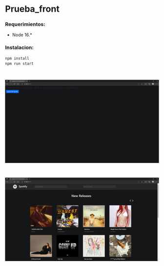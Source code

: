 # Prueba_front

### Requerimientos:

- Node 16.*

### Instalacion:

```bash
npm install
npm run start
```

<br>

![](./public/Imagen_2.png)

<br>

![](./public/Imagen.png)
